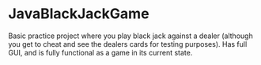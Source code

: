 # JavaBlackJackGame
 Basic practice project where you play black jack against a dealer (although you get to cheat and see the dealers cards for testing purposes). Has full GUI, and is fully functional as a game in its current state.
